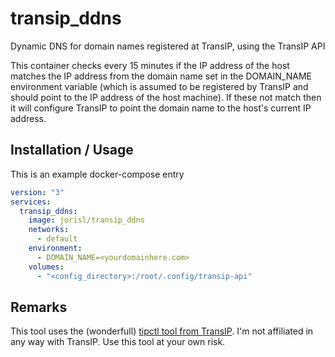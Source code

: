 # transip_ddns
Dynamic DNS for domain names registered at TransIP, using the TransIP API

This container checks every 15 minutes if the IP address of the host matches the IP address from the domain name set in the DOMAIN_NAME environment variable (which is assumed to be registered by TransIP and should point to the IP address of the host machine).
If these not match then it will configure TransIP to point the domain name to the host's current IP address.

## Installation / Usage
This is an example docker-compose entry
```yaml
version: "3"
services:
  transip_ddns:
    image: jorisl/transip_ddns
    networks:
      - default
    environment:
      - DOMAIN_NAME=<yourdomainhere.com>
    volumes:
      - "<config_directory>:/root/.config/transip-api"
```

## Remarks
This tool uses the (wonderfull) [tipctl tool from TransIP](https://github.com/transip/tipctl/).
I'm not affiliated in any way with TransIP.
Use this tool at your own risk.
